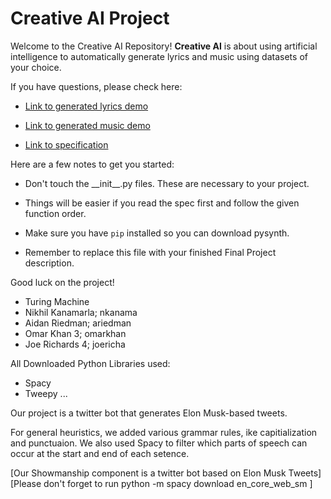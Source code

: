 # Creative AI Project

Welcome to the Creative AI Repository! **Creative AI** is about using artificial intelligence to automatically generate lyrics and music using datasets of your choice.

If you have questions, please check here:

- [Link to generated lyrics demo](https://youtu.be/Z46LvHwgygs?list=PL2BYDiR6uDOJzYCJ7QuuQz-hWvQeYN5Nx)

- [Link to generated music demo](https://youtu.be/RrHrRqZ3pUM?list=PL2BYDiR6uDOJzYCJ7QuuQz-hWvQeYN5Nx)

- [Link to specification](https://eecs183.github.io/creative-ai)

Here are a few notes to get you started:

* Don't touch the \_\_init\_\_.py files. These are necessary to your project.

* Things will be easier if you read the spec first and follow the given function order.

* Make sure you have `pip` installed so you can download pysynth.

* Remember to replace this file with your finished Final Project description.

Good luck on the project!

- Turing Machine
-  Nikhil Kanamarla; nkanama
-  Aidan Riedman; ariedman
- Omar Khan 3; omarkhan
- Joe Richards 4; joericha 

All Downloaded Python Libraries used:
* Spacy
* Tweepy
...

Our project is a twitter bot that generates Elon Musk-based tweets. 

For general heuristics, we added various grammar rules, ike capitialization and punctuaion.
We also used Spacy to filter which parts of speech can occur at the start and end of each setence. 

[Our Showmanship component is a twitter bot based on Elon Musk Tweets]
[Please don't forget to run python -m spacy download en_core_web_sm ]

